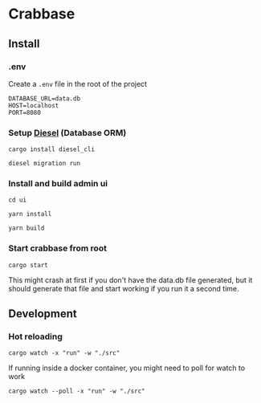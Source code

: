 # Crabbase

## Install

### .env

Create a `.env` file in the root of the project

``` env
DATABASE_URL=data.db
HOST=localhost
PORT=8080
```

### Setup [Diesel](http://diesel.rs) (Database ORM)

`cargo install diesel_cli`

`diesel migration run`

### Install and build admin ui

`cd ui`

`yarn install`

`yarn build`

### Start crabbase from root

`cargo start`

This might crash at first if you don't have the data.db file generated, but it should generate that file and start working if you run it a second time.

## Development
### Hot reloading

`cargo watch -x "run" -w "./src"`

If running inside a docker container, you might need to poll for watch to work

`cargo watch --poll -x "run" -w "./src"`

